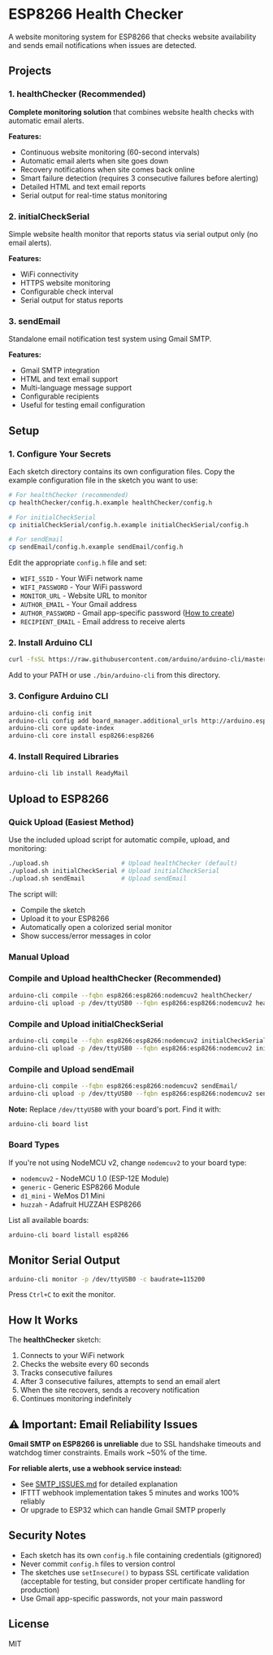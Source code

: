 # ESP8266 Health Checker

A website monitoring system for ESP8266 that checks website availability and sends email notifications when issues are detected.

## Projects

### 1. healthChecker (Recommended)
**Complete monitoring solution** that combines website health checks with automatic email alerts.

**Features:**
- Continuous website monitoring (60-second intervals)
- Automatic email alerts when site goes down
- Recovery notifications when site comes back online
- Smart failure detection (requires 3 consecutive failures before alerting)
- Detailed HTML and text email reports
- Serial output for real-time status monitoring

### 2. initialCheckSerial
Simple website health monitor that reports status via serial output only (no email alerts).

**Features:**
- WiFi connectivity
- HTTPS website monitoring
- Configurable check interval
- Serial output for status reports

### 3. sendEmail
Standalone email notification test system using Gmail SMTP.

**Features:**
- Gmail SMTP integration
- HTML and text email support
- Multi-language message support
- Configurable recipients
- Useful for testing email configuration

## Setup

### 1. Configure Your Secrets

Each sketch directory contains its own configuration files. Copy the example configuration file in the sketch you want to use:

```bash
# For healthChecker (recommended)
cp healthChecker/config.h.example healthChecker/config.h

# For initialCheckSerial
cp initialCheckSerial/config.h.example initialCheckSerial/config.h

# For sendEmail
cp sendEmail/config.h.example sendEmail/config.h
```

Edit the appropriate `config.h` file and set:
- `WIFI_SSID` - Your WiFi network name
- `WIFI_PASSWORD` - Your WiFi password
- `MONITOR_URL` - Website URL to monitor
- `AUTHOR_EMAIL` - Your Gmail address
- `AUTHOR_PASSWORD` - Gmail app-specific password ([How to create](https://support.google.com/accounts/answer/185833))
- `RECIPIENT_EMAIL` - Email address to receive alerts

### 2. Install Arduino CLI

```bash
curl -fsSL https://raw.githubusercontent.com/arduino/arduino-cli/master/install.sh | sh
```

Add to your PATH or use `./bin/arduino-cli` from this directory.

### 3. Configure Arduino CLI

```bash
arduino-cli config init
arduino-cli config add board_manager.additional_urls http://arduino.esp8266.com/stable/package_esp8266com_index.json
arduino-cli core update-index
arduino-cli core install esp8266:esp8266
```

### 4. Install Required Libraries

```bash
arduino-cli lib install ReadyMail
```

## Upload to ESP8266

### Quick Upload (Easiest Method)

Use the included upload script for automatic compile, upload, and monitoring:

```bash
./upload.sh                    # Upload healthChecker (default)
./upload.sh initialCheckSerial # Upload initialCheckSerial
./upload.sh sendEmail          # Upload sendEmail
```

The script will:
- Compile the sketch
- Upload it to your ESP8266
- Automatically open a colorized serial monitor
- Show success/error messages in color

### Manual Upload

### Compile and Upload healthChecker (Recommended)

```bash
arduino-cli compile --fqbn esp8266:esp8266:nodemcuv2 healthChecker/
arduino-cli upload -p /dev/ttyUSB0 --fqbn esp8266:esp8266:nodemcuv2 healthChecker/
```

### Compile and Upload initialCheckSerial

```bash
arduino-cli compile --fqbn esp8266:esp8266:nodemcuv2 initialCheckSerial/
arduino-cli upload -p /dev/ttyUSB0 --fqbn esp8266:esp8266:nodemcuv2 initialCheckSerial/
```

### Compile and Upload sendEmail

```bash
arduino-cli compile --fqbn esp8266:esp8266:nodemcuv2 sendEmail/
arduino-cli upload -p /dev/ttyUSB0 --fqbn esp8266:esp8266:nodemcuv2 sendEmail/
```

**Note:** Replace `/dev/ttyUSB0` with your board's port. Find it with:
```bash
arduino-cli board list
```

### Board Types

If you're not using NodeMCU v2, change `nodemcuv2` to your board type:
- `nodemcuv2` - NodeMCU 1.0 (ESP-12E Module)
- `generic` - Generic ESP8266 Module
- `d1_mini` - WeMos D1 Mini
- `huzzah` - Adafruit HUZZAH ESP8266

List all available boards:
```bash
arduino-cli board listall esp8266
```

## Monitor Serial Output

```bash
arduino-cli monitor -p /dev/ttyUSB0 -c baudrate=115200
```

Press `Ctrl+C` to exit the monitor.

## How It Works

The **healthChecker** sketch:
1. Connects to your WiFi network
2. Checks the website every 60 seconds
3. Tracks consecutive failures
4. After 3 consecutive failures, attempts to send an email alert
5. When the site recovers, sends a recovery notification
6. Continues monitoring indefinitely

## ⚠️ Important: Email Reliability Issues

**Gmail SMTP on ESP8266 is unreliable** due to SSL handshake timeouts and watchdog timer constraints. Emails work ~50% of the time.

**For reliable alerts, use a webhook service instead:**
- See [SMTP_ISSUES.md](SMTP_ISSUES.md) for detailed explanation
- IFTTT webhook implementation takes 5 minutes and works 100% reliably
- Or upgrade to ESP32 which can handle Gmail SMTP properly

## Security Notes

- Each sketch has its own `config.h` file containing credentials (gitignored)
- Never commit `config.h` files to version control
- The sketches use `setInsecure()` to bypass SSL certificate validation (acceptable for testing, but consider proper certificate handling for production)
- Use Gmail app-specific passwords, not your main password

## License

MIT
